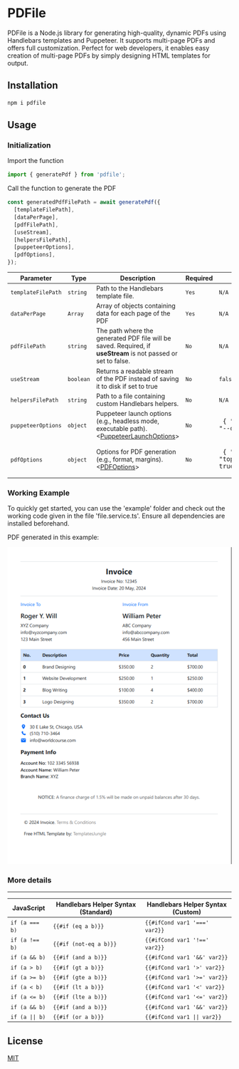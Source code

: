 # PDFile

PDFile is a Node.js library for generating high-quality, dynamic PDFs using Handlebars templates and Puppeteer. It supports multi-page PDFs and offers full customization. Perfect for web developers, it enables easy creation of multi-page PDFs by simply designing HTML templates for output.

## Installation

```sh
npm i pdfile
```

## Usage

### Initialization

Import the function

```javascript
import { generatePdf } from 'pdfile';
```

Call the function to generate the PDF

```javascript
const generatedPdfFilePath = await generatePdf({
  [templateFilePath],
  [dataPerPage],
  [pdfFilePath],
  [useStream],
  [helpersFilePath],
  [puppeteerOptions],
  [pdfOptions],
});
```


| Parameter      | Type           | Description                  |Required                  | Default                  |
| --------------- | ---------------------- | ----------------------------- | ---------------------- | ----------------------------- |
| `templateFilePath`  | `string`     | Path to the Handlebars template file. | `Yes`     | `N/A` |
| `dataPerPage`  | `Array` | Array of objects containing data for each page of the PDF | `Yes`     | `N/A` |
| `pdfFilePath`   | `string`    | The path where the generated PDF file will be saved. Required, if **useStream** is not passed or set to false. | `No`     | `N/A` |
| `useStream`    | `boolean`     | Returns a readable stream of the PDF instead of saving it to disk if set to true | `No`     | `false` |
| `helpersFilePath`   | `string`    | Path to a file containing custom Handlebars helpers. | `No`     | `N/A` |
| `puppeteerOptions`    | `object`     | Puppeteer launch options (e.g., headless mode, executable path). <[PuppeteerLaunchOptions](https://pptr.dev/api/puppeteer.puppeteerlaunchoptions 'PuppeteerLaunchOptions')> | `No`     |  <pre lang="json"> { "headless": true, "args": ["--no-sandbox", "--disable-setuid-sandbox", "--disable-dev-shm-usage"] } </pre>    |
| `pdfOptions`   | `object`    | Options for PDF generation (e.g., format, margins). <[PDFOptions](https://pptr.dev/api/puppeteer.pdfoptions 'PDFOptions')> | `No`     | <pre lang="json"> { "format": "A4", "margin": { "left": "10mm", "top": "10mm", "right": "10mm", "bottom": "10mm" }, "printBackground": true } </pre> |


### Working Example

To quickly get started, you can use the 'example' folder and check out the working code given in the file 'file.service.ts'. Ensure all dependencies are installed beforehand.

PDF generated in this example:

![plot](./images/1.png)

### More details

---

| JavaScript      | Handlebars Helper Syntax (Standard)           | Handlebars Helper Syntax (Custom)                  |
| --------------- | ---------------------- | ----------------------------- |
| `if (a === b)`  | `{{#if (eq a b)}}`     | `{{#ifCond var1 '===' var2}}` |
| `if (a !== b)`  | `{{#if (not-eq a b)}}` | `{{#ifCond var1 '!==' var2}}` |
| `if (a && b)`   | `{{#if (and a b)}}`    | `{{#ifCond var1 '&&' var2}}`  |
| `if (a > b)`    | `{{#if (gt a b)}}`     | `{{#ifCond var1 '>' var2}}`   |
| `if (a >= b)`   | `{{#if (gte a b)}}`    | `{{#ifCond var1 '>=' var2}}`  |
| `if (a < b)`    | `{{#if (lt a b)}}`     | `{{#ifCond var1 '<' var2}}`   |
| `if (a <= b)`   | `{{#if (lte a b)}}`    | `{{#ifCond var1 '<=' var2}}`  |
| `if (a && b)`   | `{{#if (and a b)}}`    | `{{#ifCond var1 '&&' var2}}`  |
| `if (a \|\| b)` | `{{#if (or a b)}}`     | `{{#ifCond var1 \|\| var2}}`  |

## License

[MIT](LICENSE)
